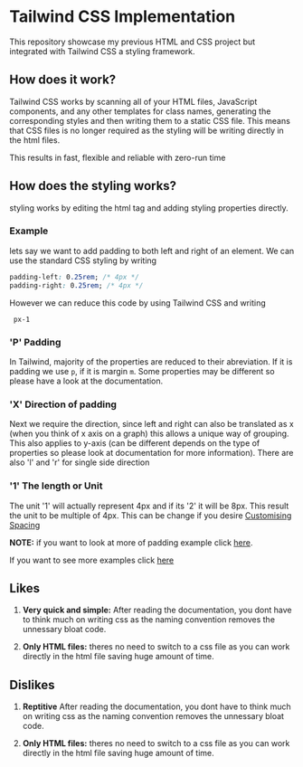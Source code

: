 # Tailwind CSS Implementation

This repository showcase my previous HTML and CSS project but integrated with Tailwind CSS a styling framework.

## How does it work?
Tailwind CSS works by scanning all of your HTML files, JavaScript components, and any other templates for class names, generating the corresponding styles and then writing them to a static CSS file. This means that CSS files is no longer required as the styling will be writing directly in the html files.

This results in fast, flexible and reliable with zero-run time

## How does the styling works?
styling works by editing the html tag and adding styling properties directly.

### Example
lets say we want to add padding to both left and right of an element. We can use the standard CSS styling by writing

```css
padding-left: 0.25rem; /* 4px */  
padding-right: 0.25rem; /* 4px */

```
However we can reduce this code by using Tailwind CSS and writing

`
px-1`

### 'P' Padding 
In Tailwind, majority of the properties are reduced to their abreviation. If it is padding we use `p`, if it is margin `m`.  Some properties may be different so please have a look at the documentation. 

### 'X' Direction of padding 
Next we require the direction, since left and right can also be translated as x (when you think of x axis on a graph) this allows a unique way of grouping. This also applies to y-axis (can be different depends on the type of properties so please look at documentation for more information). There are also 'l' and 'r' for single side direction

### '1' The length or Unit

The unit '1' will actually represent 4px and if its '2' it will be 8px. This result the unit to be multiple of 4px. This can be change if you desire [Customising Spacing](https://tailwindcss.com/docs/customizing-spacing)


**NOTE:** if you want to look at more of padding example click [here](https://tailwindcss.com/docs/padding).

If you want to see more examples click [here](https://tailwindcss.com/docs/utility-first)


## Likes

1. **Very quick and simple:** After reading the documentation, you dont have to think much on writing css as the naming convention removes the unnessary bloat code.

2. **Only HTML files:** theres no need to switch to a css file as you can work directly in the html file saving huge amount of time.

## Dislikes
1. **Reptitive** After reading the documentation, you dont have to think much on writing css as the naming convention removes the unnessary bloat code.

2. **Only HTML files:** theres no need to switch to a css file as you can work directly in the html file saving huge amount of time.








